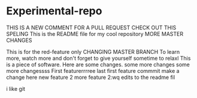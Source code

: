 # Experimental-repo


THIS IS A NEW COMMENT FOR A PULL REQUEST
CHECK OUT THIS SPELING
This is the README file for my cool repository
MORE MASTER CHANGES

This is for the red-feature only
CHANGING MASTER BRANCH
To learn more, watch more and don't forget to give yourself sometime to relaxl
This is a piece of software.
Here are some changes.
some more changes
some more changessss
First featurerrrree
last first feature commmit
make a change here
new feature 2
more feature 2:wq
edits to the readme fil

i like git
